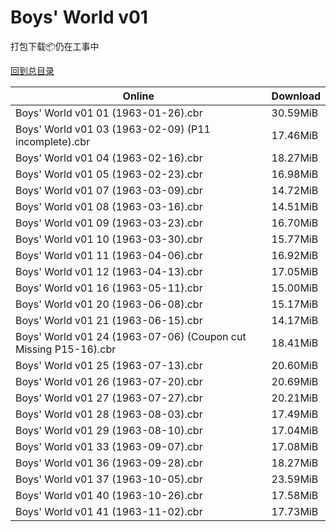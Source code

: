 # Boys' World v01

打包下载📦仍在工事中

[回到总目录](/Catalogs.md)







Online | Download
--- | ---
Boys' World v01 01 (1963-01-26).cbr | 30.59MiB
Boys' World v01 03 (1963-02-09) (P11 incomplete).cbr | 17.46MiB
Boys' World v01 04 (1963-02-16).cbr | 18.27MiB
Boys' World v01 05 (1963-02-23).cbr | 16.98MiB
Boys' World v01 07 (1963-03-09).cbr | 14.72MiB
Boys' World v01 08 (1963-03-16).cbr | 14.51MiB
Boys' World v01 09 (1963-03-23).cbr | 16.70MiB
Boys' World v01 10 (1963-03-30).cbr | 15.77MiB
Boys' World v01 11 (1963-04-06).cbr | 16.92MiB
Boys' World v01 12 (1963-04-13).cbr | 17.05MiB
Boys' World v01 16 (1963-05-11).cbr | 15.00MiB
Boys' World v01 20 (1963-06-08).cbr | 15.17MiB
Boys' World v01 21 (1963-06-15).cbr | 14.17MiB
Boys' World v01 24 (1963-07-06) (Coupon cut Missing P15-16).cbr | 18.41MiB
Boys' World v01 25 (1963-07-13).cbr | 20.60MiB
Boys' World v01 26 (1963-07-20).cbr | 20.69MiB
Boys' World v01 27 (1963-07-27).cbr | 20.21MiB
Boys' World v01 28 (1963-08-03).cbr | 17.49MiB
Boys' World v01 29 (1963-08-10).cbr | 17.04MiB
Boys' World v01 33 (1963-09-07).cbr | 17.08MiB
Boys' World v01 36 (1963-09-28).cbr | 18.27MiB
Boys' World v01 37 (1963-10-05).cbr | 23.59MiB
Boys' World v01 40 (1963-10-26).cbr | 17.58MiB
Boys' World v01 41 (1963-11-02).cbr | 17.73MiB